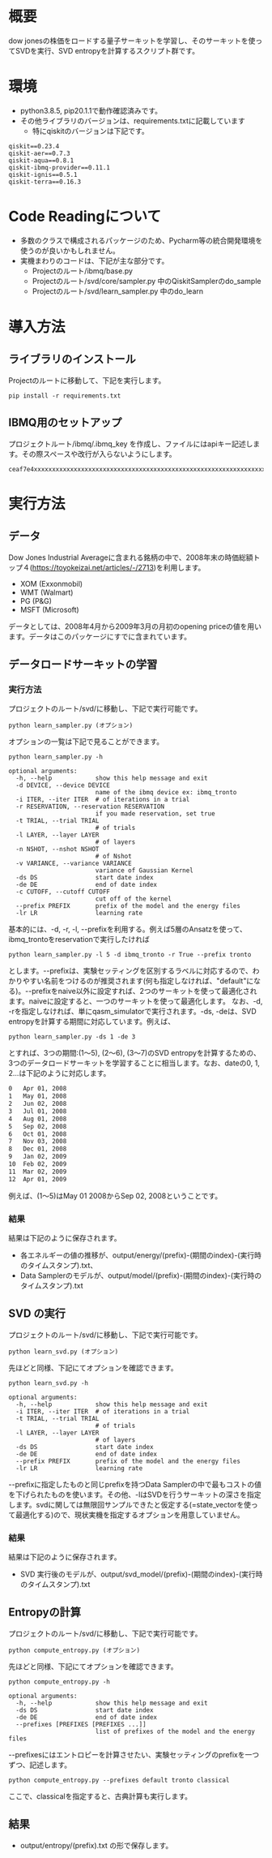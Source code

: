 # 概要
dow jonesの株価をロードする量子サーキットを学習し、そのサーキットを使ってSVDを実行、SVD entropyを計算するスクリプト群です。

# 環境
- python3.8.5, pip20.1.1で動作確認済みです。
- その他ライブラリのバージョンは、requirements.txtに記載しています
  - 特にqiskitのバージョンは下記です。
```
qiskit==0.23.4
qiskit-aer==0.7.3
qiskit-aqua==0.8.1
qiskit-ibmq-provider==0.11.1
qiskit-ignis==0.5.1
qiskit-terra==0.16.3
```
# Code Readingについて
- 多数のクラスで構成されるパッケージのため、Pycharm等の統合開発環境を使うのが良いかもしれません。
- 実機まわりのコードは、下記が主な部分です。
  - Projectのルート/ibmq/base.py
  - Projectのルート/svd/core/sampler.py 中のQiskitSamplerのdo_sample
  - Projectのルート/svd/learn_sampler.py 中のdo_learn

# 導入方法
## ライブラリのインストール
Projectのルートに移動して、下記を実行します。

```
pip install -r requirements.txt
```
## IBMQ用のセットアップ
プロジェクトルート/ibmq/.ibmq_key を作成し、ファイルにはapiキー記述します。その際スペースや改行が入らないようにします。

```例)プロジェクトルート/ibmq/.ibmq_key
ceaf7e4xxxxxxxxxxxxxxxxxxxxxxxxxxxxxxxxxxxxxxxxxxxxxxxxxxxxxxxxxxxxxxxxxxxx
```

# 実行方法
## データ
Dow Jones Industrial Averageに含まれる銘柄の中で、2008年末の時価総額トップ４(https://toyokeizai.net/articles/-/2713)を利用します。
- XOM (Exxonmobil)
- WMT (Walmart)
- PG (P&G)
- MSFT (Microsoft)

データとしては、2008年4月から2009年3月の月初のopening priceの値を用います。データはこのパッケージにすでに含まれています。

## データロードサーキットの学習
### 実行方法
プロジェクトのルート/svd/に移動し、下記で実行可能です。
```
python learn_sampler.py (オプション)
```
オプションの一覧は下記で見ることができます。
```
python learn_sampler.py -h

optional arguments:
  -h, --help            show this help message and exit
  -d DEVICE, --device DEVICE
                        name of the ibmq device ex: ibmq_tronto
  -i ITER, --iter ITER  # of iterations in a trial
  -r RESERVATION, --reservation RESERVATION
                        if you made reservation, set true
  -t TRIAL, --trial TRIAL
                        # of trials
  -l LAYER, --layer LAYER
                        # of layers
  -n NSHOT, --nshot NSHOT
                        # of Nshot
  -v VARIANCE, --variance VARIANCE
                        variance of Gaussian Kernel
  -ds DS                start date index
  -de DE                end of date index
  -c CUTOFF, --cutoff CUTOFF
                        cut off of the kernel
  --prefix PREFIX       prefix of the model and the energy files
  -lr LR                learning rate

```

基本的には、-d, -r, -l, --prefixを利用する。例えば5層のAnsatzを使って、ibmq_trontoをreservationで実行したければ
```
python learn_sampler.py -l 5 -d ibmq_tronto -r True --prefix tronto
```
とします。--prefixは、実験セッティングを区別するラベルに対応するので、わかりやすい名前をつけるのが推奨されます(何も指定しなければ、"default"になる)。--prefixをnaive以外に設定すれば、2つのサーキットを使って最適化されます。naiveに設定すると、一つのサーキットを使って最適化します。
なお、-d, -rを指定しなければ、単にqasm_simulatorで実行されます。-ds, -deは、SVD entropyを計算する期間に対応しています。例えば、

```
python learn_sampler.py -ds 1 -de 3
```
とすれば、3つの期間:(1〜5), (2〜6), (3〜7)のSVD entropyを計算するための、3つのデータロードサーキットを学習することに相当します。なお、dateの0, 1, 2...は下記のように対応します。

``` input/date.txt
0	Apr 01, 2008
1	May 01, 2008
2	Jun 02, 2008
3	Jul 01, 2008
4	Aug 01, 2008
5	Sep 02, 2008
6	Oct 01, 2008
7	Nov 03, 2008
8	Dec 01, 2008
9	Jan 02, 2009
10	Feb 02, 2009
11	Mar 02, 2009
12	Apr 01, 2009
```
例えば、(1〜5)はMay 01 2008からSep 02, 2008ということです。

### 結果
結果は下記のように保存されます。
- 各エネルギーの値の推移が、output/energy/(prefix)-(期間のindex)-(実行時のタイムスタンプ).txt、
- Data Samplerのモデルが、output/model/(prefix)-(期間のindex)-(実行時のタイムスタンプ).txt

## SVD の実行
プロジェクトのルート/svd/に移動し、下記で実行可能です。
```
python learn_svd.py (オプション)
```
先ほどと同様、下記にてオプションを確認できます。

```
python learn_svd.py -h

optional arguments:
  -h, --help            show this help message and exit
  -i ITER, --iter ITER  # of iterations in a trial
  -t TRIAL, --trial TRIAL
                        # of trials
  -l LAYER, --layer LAYER
                        # of layers
  -ds DS                start date index
  -de DE                end of date index
  --prefix PREFIX       prefix of the model and the energy files
  -lr LR                learning rate
```
--prefixに指定したものと同じprefixを持つData Samplerの中で最もコストの値を下げられたものを使います。その他、-lはSVDを行うサーキットの深さを指定します。svdに関しては無限回サンプルできたと仮定する(=state_vectorを使って最適化する)ので、現状実機を指定するオプションを用意していません。
### 結果
結果は下記のように保存されます。
- SVD 実行後のモデルが、output/svd_model/(prefix)-(期間のindex)-(実行時のタイムスタンプ).txt

## Entropyの計算
プロジェクトのルート/svd/に移動し、下記で実行可能です。
```
python compute_entropy.py (オプション)
```
先ほどと同様、下記にてオプションを確認できます。

```
python compute_entropy.py -h

optional arguments:
  -h, --help            show this help message and exit
  -ds DS                start date index
  -de DE                end of date index
  --prefixes [PREFIXES [PREFIXES ...]]
                        list of prefixes of the model and the energy files
```
--prefixesにはエントロピーを計算させたい、実験セッティングのprefixを一つずつ、記述します。

```
python compute_entropy.py --prefixes default tronto classical
```
ここで、classicalを指定すると、古典計算も実行します。

## 結果
- output/entropy/(prefix).txt の形で保存します。
